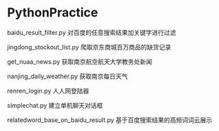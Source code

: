 PythonPractice
==============
baidu_result_filter.py 
对百度的任意搜索结果加关键字进行过滤

jingdong_stockout_list.py
爬取京东商城百万商品的缺货记录

get_nuaa_news.py
获取南京航空航天大学教务处新闻

nanjing_daily_weather.py
获取南京每日天气

renren_login.py
人人网登陆器

simplechat.py
建立单机聊天对话框

relatedword_base_on_baidu_result.py
基于百度搜索结果的高频词词云展示
